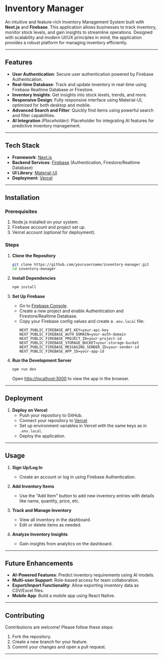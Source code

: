 # Inventory Manager

An intuitive and feature-rich Inventory Management System built with **Next.js** and **Firebase**. This application allows businesses to track inventory, monitor stock levels, and gain insights to streamline operations. Designed with scalability and modern UI/UX principles in mind, the application provides a robust platform for managing inventory efficiently.

---

## Features

- **User Authentication**: Secure user authentication powered by Firebase Authentication.
- **Real-time Database**: Track and update inventory in real-time using Firebase Realtime Database or Firestore.
- **Inventory Insights**: Get insights into stock levels, trends, and more.
- **Responsive Design**: Fully responsive interface using Material-UI, optimized for both desktop and mobile.
- **Advanced Search and Filter**: Quickly find items using powerful search and filter capabilities.
- **AI Integration** *(Placeholder)*: Placeholder for integrating AI features for predictive inventory management.

---

## Tech Stack

- **Framework**: [Next.js](https://nextjs.org/)
- **Backend Services**: [Firebase](https://firebase.google.com/) (Authentication, Firestore/Realtime Database)
- **UI Library**: [Material-UI](https://mui.com/)
- **Deployment**: [Vercel](https://vercel.com/)

---

## Installation

### Prerequisites

1. Node.js installed on your system.
2. Firebase account and project set up.
3. Vercel account (optional for deployment).

### Steps

1. **Clone the Repository**
   ```bash
   git clone https://github.com/yourusername/inventory-manager.git
   cd inventory-manager
   ```

2. **Install Dependencies**
   ```bash
   npm install
   ```

3. **Set Up Firebase**
   - Go to [Firebase Console](https://console.firebase.google.com/).
   - Create a new project and enable Authentication and Firestore/Realtime Database.
   - Copy your Firebase config values and create a `.env.local` file:
     ```env
     NEXT_PUBLIC_FIREBASE_API_KEY=your-api-key
     NEXT_PUBLIC_FIREBASE_AUTH_DOMAIN=your-auth-domain
     NEXT_PUBLIC_FIREBASE_PROJECT_ID=your-project-id
     NEXT_PUBLIC_FIREBASE_STORAGE_BUCKET=your-storage-bucket
     NEXT_PUBLIC_FIREBASE_MESSAGING_SENDER_ID=your-sender-id
     NEXT_PUBLIC_FIREBASE_APP_ID=your-app-id
     ```

4. **Run the Development Server**
   ```bash
   npm run dev
   ```
   Open [http://localhost:3000](http://localhost:3000) to view the app in the browser.

---

## Deployment

1. **Deploy on Vercel**
   - Push your repository to GitHub.
   - Connect your repository to [Vercel](https://vercel.com/).
   - Set up environment variables in Vercel with the same keys as in `.env.local`.
   - Deploy the application.

---

## Usage

1. **Sign Up/Log In**
   - Create an account or log in using Firebase Authentication.

2. **Add Inventory Items**
   - Use the "Add Item" button to add new inventory entries with details like name, quantity, price, etc.

3. **Track and Manage Inventory**
   - View all inventory in the dashboard.
   - Edit or delete items as needed.

4. **Analyze Inventory Insights**
   - Gain insights from analytics on the dashboard.

---

## Future Enhancements

- **AI-Powered Features**: Predict inventory requirements using AI models.
- **Multi-user Support**: Role-based access for team collaboration.
- **Export/Import Functionality**: Allow exporting inventory data as CSV/Excel files.
- **Mobile App**: Build a mobile app using React Native.

---

## Contributing

Contributions are welcome! Please follow these steps:

1. Fork the repository.
2. Create a new branch for your feature.
3. Commit your changes and open a pull request.

---